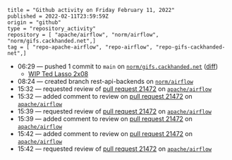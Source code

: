 ```
title = "Github activity on Friday February 11, 2022"
published = 2022-02-11T23:59:59Z
origin = "github"
type = "repository_activity"
repository = [ "apache/airflow", "norm/airflow", "norm/gifs.cackhanded.net",]
tag = [ "repo-apache-airflow", "repo-airflow", "repo-gifs-cackhanded-net",]
```

* 06:29 — pushed 1 commit to `main` on [`norm/gifs.cackhanded.net`](https://github.com/norm/gifs.cackhanded.net) ([diff](https://github.com/norm/gifs.cackhanded.net/compare/075ae47352409174ed31771085302590b06ac3ed..5e91744290d7cb1ee3769407f4fa5ce6b846d512))
  * [WIP Ted Lasso 2x08](https://github.com/norm/gifs.cackhanded.net/commit/5e91744290d7cb1ee3769407f4fa5ce6b846d512)
* 08:24 — created branch rest-api-backends on [`norm/airflow`](https://github.com/norm/airflow)
* 15:32 — requested review of [pull request 21472](https://github.com/apache/airflow/pull/21472) on [`apache/airflow`](https://github.com/apache/airflow)
* 15:32 — added comment to review on [pull request 21472](https://github.com/apache/airflow/pull/21472) on [`apache/airflow`](https://github.com/apache/airflow)
* 15:39 — requested review of [pull request 21472](https://github.com/apache/airflow/pull/21472) on [`apache/airflow`](https://github.com/apache/airflow)
* 15:39 — added comment to review on [pull request 21472](https://github.com/apache/airflow/pull/21472) on [`apache/airflow`](https://github.com/apache/airflow)
* 15:42 — added comment to review on [pull request 21472](https://github.com/apache/airflow/pull/21472) on [`apache/airflow`](https://github.com/apache/airflow)
* 15:42 — requested review of [pull request 21472](https://github.com/apache/airflow/pull/21472) on [`apache/airflow`](https://github.com/apache/airflow)
